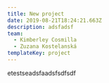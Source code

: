 ```yaml
---
title: New project
date: 2019-08-21T18:24:21.663Z
description: adsfadsf
team:
  - Kimberley Cosmilla
  - Zuzana Kostelanská
templateKey: project
---
```

etestseadsfaadsfsdfsdf
